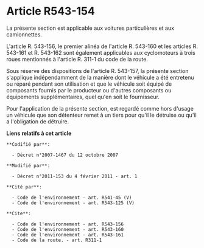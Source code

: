 # Article R543-154

La présente section est applicable aux voitures particulières et aux camionnettes.

L'article R. 543-156, le premier alinéa de l'article R. 543-160 et les articles R. 543-161 et R. 543-162 sont également
applicables aux cyclomoteurs à trois roues mentionnés à l'article R. 311-1 du code de la route. 

Sous réserve des dispositions de l'article R. 543-157, la présente section s'applique indépendamment de la manière dont le
véhicule a été entretenu ou réparé pendant son utilisation et que le véhicule soit équipé de composants fournis par le
producteur ou d'autres composants ou équipements supplémentaires, quel qu'en soit le fournisseur. 

Pour l'application de la présente section, est regardé comme hors d'usage un véhicule que son détenteur remet à un tiers pour
qu'il le détruise ou qu'il a l'obligation de détruire.

**Liens relatifs à cet article**

	**Codifié par**:

	  - Décret n°2007-1467 du 12 octobre 2007

	**Modifié par**:

	  - Décret n°2011-153 du 4 février 2011 - art. 1

	**Cité par**:

	  - Code de l'environnement - art. R541-45 (V)
	  - Code de l'environnement - art. R543-125 (V)

	**Cite**:

	  - Code de l'environnement - art. R543-156
	  - Code de l'environnement - art. R543-160
	  - Code de l'environnement - art. R543-161
	  - Code de la route. - art. R311-1
